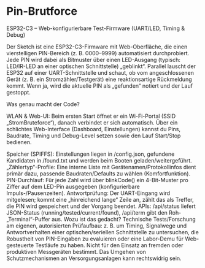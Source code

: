 # Pin-Brutforce


ESP32-C3 – Web-konfigurierbare Test-Firmware (UART/LED, Timing & Debug)

Der Sketch ist eine ESP32-C3-Firmware mit Web-Oberfläche, die einen vierstelligen PIN-Bereich (z. B. 0000–9999) automatisiert durchprobiert. Jede PIN wird dabei als Bitmuster über einen LED-Ausgang (typisch: LED/IR-LED an einer optischen Schnittstelle) „geblinkt“. Parallel lauscht der ESP32 auf einer UART-Schnittstelle und schaut, ob vom angeschlossenen Gerät (z. B. ein Stromzähler/Testgerät) eine reaktionsartige Rückmeldung kommt. Wenn ja, wird die aktuelle PIN als „gefunden“ notiert und der Lauf gestoppt.

Was genau macht der Code?

WLAN & Web-UI: Beim ersten Start öffnet er ein Wi-Fi-Portal (SSID „StromBruteforce“), danach verbindet er sich automatisch. Über ein schlichtes Web-Interface (Dashboard, Einstellungen) kannst du Pins, Baudrate, Timing und Debug-Level setzen sowie den Lauf Start/Stop bedienen.

Speicher (SPIFFS): Einstellungen liegen in /config.json, gefundene Kandidaten in /found.txt und werden beim Booten geladen/weitergeführt.
„Zählertyp“-Profile: Eine interne Liste mit Gerätenamen/Protokollinfos dient primär dazu, passende Baudraten/Defaults zu wählen (Komfortfunktion).
PIN-Durchlauf: Für jede Zahl wird über blinkCode() ein 4-Bit-Muster pro Ziffer auf dem LED-Pin ausgegeben (konfigurierbare Impuls-/Pausenzeiten).
Antwortprüfung: Der UART-Eingang wird mitgelesen; kommt eine „hinreichend lange“ Zeile an, zählt das als Treffer, die PIN wird gespeichert und der Vorgang beendet.
APIs: /api/status liefert JSON-Status (running/tested/current/found), /api/term gibt den Roh-„Terminal“-Puffer aus.
Wozu ist das gedacht?
Technische Tests/Forschung am eigenen, autorisierten Prüfaufbau: z. B. um Timing, Signalwege und Antwortverhalten einer optischen/seriellen Schnittstelle zu untersuchen, die Robustheit von PIN-Eingaben zu evaluieren oder eine Labor-Demu für Web-gesteuerte Testläufe zu haben.
Nicht für den Einsatz an fremden oder produktiven Messgeräten bestimmt. Das Umgehen von Schutzmechanismen an Versorgungsanlagen kann rechtswidrig sein.
